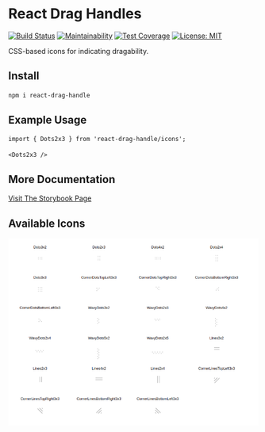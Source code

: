 # React Drag Handles
[![Build Status](https://app.travis-ci.com/trickl/react-drag-handle.svg?branch=main)](https://app.travis-ci.com/trickl/react-drag-handle)
[![Maintainability](https://api.codeclimate.com/v1/badges/fe52a5f908808d9f6d99/maintainability)](https://codeclimate.com/github/trickl/react-drag-handle/maintainability)
[![Test Coverage](https://api.codeclimate.com/v1/badges/fe52a5f908808d9f6d99/test_coverage)](https://codeclimate.com/github/trickl/react-drag-handle/test_coverage)
[![License: MIT](https://img.shields.io/badge/License-MIT-yellow.svg)](https://opensource.org/licenses/MIT)

CSS-based icons for indicating dragability.

## Install
```bash
npm i react-drag-handle
```

## Example Usage
```
import { Dots2x3 } from 'react-drag-handle/icons';

<Dots2x3 />
```

## More Documentation
[Visit The Storybook Page](https://www.chromatic.com/component?appId=618805f2793e5c003a2757bb&name=Icons&buildNumber=10&historyLengthAtIndex=17&distanceToMoveBack=-2&componentInspectorKey=618fcae9fdbe08003a1df917-1200-docs-true)

## Available Icons
![Available Icons Image](https://github.com/trickl/react-drag-handle/blob/master/docs/allicons.png)
